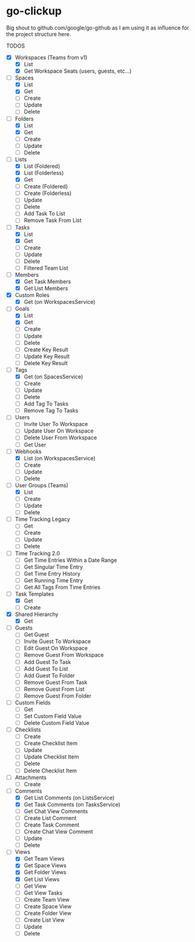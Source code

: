 # go-clickup

Big shout to github.com/google/go-github as I am using it as influence for the project structure here.

TODOS
- [x] Workspaces (Teams from v1)
  - [x] List
  - [x] Get Workspace Seats (users, guests, etc...)
- [ ] Spaces
  - [x] List
  - [x] Get
  - [ ] Create
  - [ ] Update
  - [ ] Delete
- [ ] Folders
  - [x] List
  - [x] Get
  - [ ] Create
  - [ ] Update
  - [ ] Delete
- [ ] Lists
  - [x] List (Foldered)
  - [x] List (Folderless)
  - [x] Get
  - [ ] Create (Foldered)
  - [ ] Create (Folderless)
  - [ ] Update
  - [ ] Delete
  - [ ] Add Task To List
  - [ ] Remove Task From List
- [ ] Tasks
  - [x] List
  - [x] Get
  - [ ] Create
  - [ ] Update
  - [ ] Delete
  - [ ] Filtered Team List
- [ ] Members
  - [x] Get Task Members
  - [x] Get List Members
- [x] Custom Roles
  - [x] Get (on WorkspacesService)
- [ ] Goals
  - [x] List
  - [x] Get
  - [ ] Create
  - [ ] Update
  - [ ] Delete
  - [ ] Create Key Result
  - [ ] Update Key Result
  - [ ] Delete Key Result
- [ ] Tags
  - [x] Get (on SpacesService)
  - [ ] Create
  - [ ] Update
  - [ ] Delete
  - [ ] Add Tag To Tasks
  - [ ] Remove Tag To Tasks
- [ ] Users
  - [ ] Invite User To Workspace
  - [ ] Update User On Workspace
  - [ ] Delete User From Workspace
  - [ ] Get User
- [ ] Webhooks
  - [x] List (on WorkspacesService)
  - [ ] Create
  - [ ] Update
  - [ ] Delete
- [ ] User Groups (Teams)
  - [x] List
  - [ ] Create
  - [ ] Update
  - [ ] Delete
- [ ] Time Tracking Legacy
  - [ ] Get
  - [ ] Create
  - [ ] Update
  - [ ] Delete
- [ ] Time Tracking 2.0
  - [ ] Get Time Entries Within a Date Range
  - [ ] Get Singular Time Entry
  - [ ] Get Time Entry History
  - [ ] Get Running Time Entry
  - [ ] Get All Tags From Time Entries
- [ ] Task Templates
  - [x] Get
  - [ ] Create
- [x] Shared Hierarchy
  - [x] Get
- [ ] Guests
  - [ ] Get Guest
  - [ ] Invite Guest To Workspace
  - [ ] Edit Guest On Workspace
  - [ ] Remove Guest From Workspace
  - [ ] Add Guest To Task
  - [ ] Add Guest To List
  - [ ] Add Guest To Folder
  - [ ] Remove Guest From Task
  - [ ] Remove Guest From List
  - [ ] Remove Guest From Folder
- [ ] Custom Fields
  - [ ] Get
  - [ ] Set Custom Field Value
  - [ ] Delete Custom Field Value
- [ ] Checklists
  - [ ] Create
  - [ ] Create Checklist Item
  - [ ] Update
  - [ ] Update Checklist Item
  - [ ] Delete
  - [ ] Delete Checklist Item
- [ ] Attachments
  - [ ] Create
- [ ] Comments
  - [x] Get List Comments (on ListsService)
  - [x] Get Task Comments (on TasksService)
  - [ ] Get Chat View Comments
  - [ ] Create List Comment
  - [ ] Create Task Comment
  - [ ] Create Chat View Comment
  - [ ] Update
  - [ ] Delete
- [ ] Views
  - [x] Get Team Views
  - [x] Get Space Views
  - [x] Get Folder Views
  - [x] Get List Views
  - [ ] Get View
  - [ ] Get View Tasks
  - [ ] Create Team View
  - [ ] Create Space View
  - [ ] Create Folder View
  - [ ] Create List View
  - [ ] Update
  - [ ] Delete
